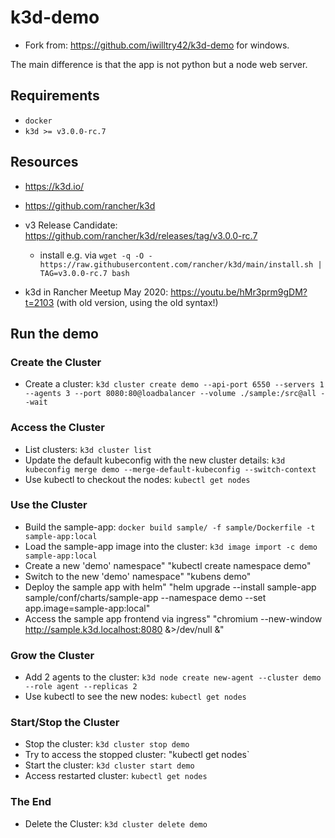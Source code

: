 # k3d-demo

- Fork from: https://github.com/iwilltry42/k3d-demo for windows.

The main difference is that the app is not python but a node web server.

## Requirements

- `docker`
- `k3d >= v3.0.0-rc.7`

## Resources

- https://k3d.io/
- https://github.com/rancher/k3d
- v3 Release Candidate: https://github.com/rancher/k3d/releases/tag/v3.0.0-rc.7
  - install e.g. via `wget -q -O - https://raw.githubusercontent.com/rancher/k3d/main/install.sh | TAG=v3.0.0-rc.7 bash`
  
- k3d in Rancher Meetup May 2020: https://youtu.be/hMr3prm9gDM?t=2103 (with old version, using the old syntax!)

## Run the demo

### Create the Cluster

- Create a cluster: `k3d cluster create demo --api-port 6550 --servers 1 --agents 3 --port 8080:80@loadbalancer --volume ./sample:/src@all --wait`

### Access the Cluster

- List clusters: `k3d cluster list`
- Update the default kubeconfig with the new cluster details: `k3d kubeconfig merge demo --merge-default-kubeconfig --switch-context`
- Use kubectl to checkout the nodes: `kubectl get nodes`

### Use the Cluster

- Build the sample-app: `docker build sample/ -f sample/Dockerfile -t sample-app:local`
- Load the sample-app image into the cluster: `k3d image import -c demo sample-app:local`
- Create a new 'demo' namespace" "kubectl create namespace demo"
- Switch to the new 'demo' namespace" "kubens demo"
- Deploy the sample app with helm" "helm upgrade --install sample-app sample/conf/charts/sample-app --namespace demo --set app.image=sample-app:local"
- Access the sample app frontend via ingress" "chromium --new-window http://sample.k3d.localhost:8080 &>/dev/null &"

### Grow the Cluster

- Add 2 agents to the cluster: `k3d node create new-agent --cluster demo --role agent --replicas 2`
- Use kubectl to see the new nodes: `kubectl get nodes`

### Start/Stop the Cluster

- Stop the cluster: `k3d cluster stop demo`
- Try to access the stopped cluster: "kubectl get nodes`
- Start the cluster: `k3d cluster start demo`
- Access restarted cluster: `kubectl get nodes`

### The End

- Delete the Cluster: `k3d cluster delete demo`
